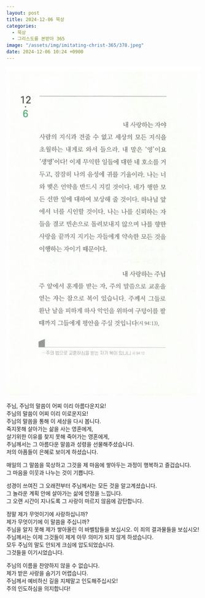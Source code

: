 ```yaml
---
layout: post
title: 2024-12-06 묵상
categories:
  - 묵상
  - 그리스도를 본받아 365
image: "/assets/img/imitating-christ-365/378.jpeg"
date: 2024-12-06 10:24 +0900
---
```


![image](/assets/img/imitating-christ-365/378.jpeg)

주님, 주님의 말씀이 어찌 이리 아름다운지요!  
주님의 말씀이 어찌 이리 이로운지요!  
주님의 말씀을 통해 이 세상을 다시 봅니다.  
죽지못해 살아가는 삶을 사는 영혼에게,  
살기위한 이유를 찾지 못해 죽어가는 영혼에게,  
주님께서는 그 아름다운 말씀과 성령을 선물해주셨습니다.  
저의 아픔들이 은혜로 보이게 하셨습니다.

매일의 그 말씀을 묵상하고 그것을 제 마음에 쌓아두는 과정이 행복하고 즐겁습니다.  
그 마음을 이웃과 나누는 것이 기쁩니다.

성경이 쓰여진 그 오래전부터 주님께서는 모든 것을 알고계셨습니다.  
그 놀라운 계획 안에 살아가는 삶에 안정을 느낍니다.  
그 오랜 시간이 지나도록 그 사랑이 마르지 않음에 감탄합니다.

정말 제가 무엇이기에 사랑하십니까?  
제가 무엇이기에 이 말씀을 주십니까?  
주님을 알지 못해 제가 쌓아올린 이 바벨탑들을 보십시오. 이 죄의 결과물들을 보십시오!  
주님께서는 이제 그것들이 제게 아무 의미가 되지 않게 하셨습니다.  
모두 주님의 말도 안되게 크심에 압도되었습니다.  
그것들을 이기시었습니다.

주님의 이름을 찬양하지 않을 수 없습니다.  
제가 받은 사랑을 숨기기 어렵습니다.  
주님께서 예비하신 길을 지체말고 인도해주십시오!  
주의 인도하심을 의지합니다!
